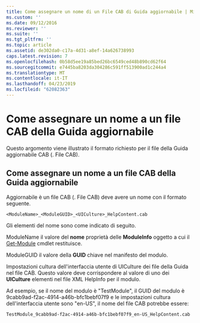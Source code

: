 ```yaml
---
title: Come assegnare un nome di un File CAB di Guida aggiornabile | Microsoft Docs
ms.custom: ''
ms.date: 09/12/2016
ms.reviewer: ''
ms.suite: ''
ms.tgt_pltfrm: ''
ms.topic: article
ms.assetid: de302da0-c17a-4d31-a8ef-14a626738993
caps.latest.revision: 7
ms.openlocfilehash: 0b58d5ee19a85bed26bc6549ced48b890cd62f64
ms.sourcegitcommit: e7445ba8203da304286c591ff513900ad1c244a4
ms.translationtype: MT
ms.contentlocale: it-IT
ms.lasthandoff: 04/23/2019
ms.locfileid: "62082363"
---
```

# <a name="how-to-name-an-updatable-help-cab-file"></a>Come assegnare un nome a un file CAB della Guida aggiornabile

Questo argomento viene illustrato il formato richiesto per il file della Guida aggiornabile CAB (. File CAB).

## <a name="how-to-name-an-updatable-help-cab-file"></a>Come assegnare un nome a un file CAB della Guida aggiornabile

Aggiornabile è un file CAB (. File CAB) deve avere un nome con il formato seguente.

`<ModuleName>_<ModuleGUID>_<UICulture>_HelpContent.cab`

Gli elementi del nome sono come indicato di seguito.

ModuleName il valore del **nome** proprietà delle **ModuleInfo** oggetto a cui il [Get-Module](/powershell/module/Microsoft.PowerShell.Core/Get-Module) cmdlet restituisce.

ModuleGUID il valore della **GUID** chiave nel manifesto del modulo.

Impostazioni cultura dell'interfaccia utente di UICulture dei file della Guida nel file CAB. Questo valore deve corrispondere al valore di uno dei **UICulture** elementi nel file XML HelpInfo per il modulo.

Ad esempio, se il nome del modulo è "TestModule", il GUID del modulo è 9cabb9ad-f2ac-4914-a46b-bfc1bebf07f9 e le impostazioni cultura dell'interfaccia utente sono "en-US", il nome del file CAB potrebbe essere:

`TestModule_9cabb9ad-f2ac-4914-a46b-bfc1bebf07f9_en-US_HelpContent.cab`